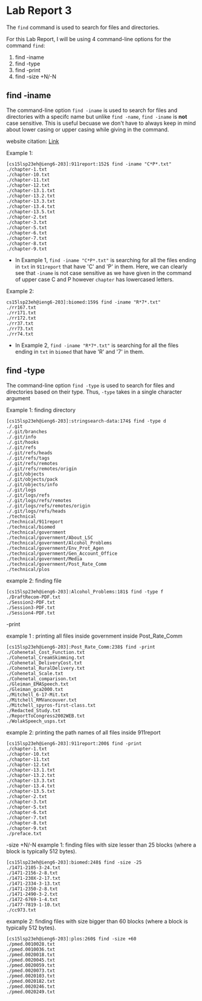 # Lab Report 3

The `find` command is used to search for files and directories.

For this Lab Report, I will be using 4 command-line options for the command `find`:
1. find -iname
2. find -type
3. find -print
4. find -size +N/-N

## find -iname 

The command-line option `find -iname` is used to search for files and directories with a specifc name but unlike `find -name`, `find -iname` is **not** case sensitive. This is useful becuase we don't have to always keep in mind about lower casing or upper casing while giving in the command.

website citation: [Link](https://www.redhat.com/sysadmin/linux-find-command)

Example 1:
```
[cs15lsp23eh@ieng6-203]:911report:152$ find -iname "C*P*.txt"
./chapter-1.txt
./chapter-10.txt
./chapter-11.txt
./chapter-12.txt
./chapter-13.1.txt
./chapter-13.2.txt
./chapter-13.3.txt
./chapter-13.4.txt
./chapter-13.5.txt
./chapter-2.txt
./chapter-3.txt
./chapter-5.txt
./chapter-6.txt
./chapter-7.txt
./chapter-8.txt
./chapter-9.txt
```
* In Example 1, `find -iname "C*P*.txt"` is searching for all the files ending in `txt` in `911report` that have 'C' and 'P' in them. Here, we can clearly see that `-iname` is not case sensitive as we have given in the command of upper case C and P however `chapter` has lowercased letters.

Example 2:
```
cs15lsp23eh@ieng6-203]:biomed:159$ find -iname "R*7*.txt"
./rr167.txt
./rr171.txt
./rr172.txt
./rr37.txt
./rr73.txt
./rr74.txt
```
* In Example 2, `find -iname "R*7*.txt"` is searching for all the files ending in `txt` in `biomed` that have 'R' and '7' in them.

## find -type 

The command-line option `find -type` is used to search for files and directories based on their type. Thus, `-type` takes in a single character argument

Example 1: finding directory 
```
[cs15lsp23eh@ieng6-203]:stringsearch-data:174$ find -type d
./.git
./.git/branches
./.git/info
./.git/hooks
./.git/refs
./.git/refs/heads
./.git/refs/tags
./.git/refs/remotes
./.git/refs/remotes/origin
./.git/objects
./.git/objects/pack
./.git/objects/info
./.git/logs
./.git/logs/refs
./.git/logs/refs/remotes
./.git/logs/refs/remotes/origin
./.git/logs/refs/heads
./technical
./technical/911report
./technical/biomed
./technical/government
./technical/government/About_LSC
./technical/government/Alcohol_Problems
./technical/government/Env_Prot_Agen
./technical/government/Gen_Account_Office
./technical/government/Media
./technical/government/Post_Rate_Comm
./technical/plos
```
example 2: finding file 
```
[cs15lsp23eh@ieng6-203]:Alcohol_Problems:181$ find -type f
./DraftRecom-PDF.txt
./Session2-PDF.txt
./Session3-PDF.txt
./Session4-PDF.txt
```
-print 

example 1 : printing all files inside government inside Post_Rate_Comm
```
[cs15lsp23eh@ieng6-203]:Post_Rate_Comm:238$ find -print
./Cohenetal_Cost_Function.txt
./Cohenetal_CreamSkimming.txt
./Cohenetal_DeliveryCost.txt
./Cohenetal_RuralDelivery.txt
./Cohenetal_Scale.txt
./Cohenetal_comparison.txt
./Gleiman_EMASpeech.txt
./Gleiman_gca2000.txt
./Mitchell_6-17-Mit.txt
./Mitchell_RMVancouver.txt
./Mitchell_spyros-first-class.txt
./Redacted_Study.txt
./ReportToCongress2002WEB.txt
./WolakSpeech_usps.txt
```
example 2: printing the path names of all files inside 911report
```
[cs15lsp23eh@ieng6-203]:911report:200$ find -print
./chapter-1.txt
./chapter-10.txt
./chapter-11.txt
./chapter-12.txt
./chapter-13.1.txt
./chapter-13.2.txt
./chapter-13.3.txt
./chapter-13.4.txt
./chapter-13.5.txt
./chapter-2.txt
./chapter-3.txt
./chapter-5.txt
./chapter-6.txt
./chapter-7.txt
./chapter-8.txt
./chapter-9.txt
./preface.txt
```
-size +N/-N
example 1: finding files with size lesser than 25 blocks (where a block is typically 512 bytes).
```
[cs15lsp23eh@ieng6-203]:biomed:248$ find -size -25
./1471-2105-3-24.txt
./1471-2156-2-8.txt
./1471-230X-2-17.txt
./1471-2334-3-13.txt
./1471-2350-2-8.txt
./1471-2490-3-2.txt
./1472-6769-1-4.txt
./1477-7819-1-10.txt
./cc973.txt
```
example 2: finding files with size bigger than 60 blocks (where a block is typically 512 bytes).
```
[cs15lsp23eh@ieng6-203]:plos:260$ find -size +60
./pmed.0010028.txt
./pmed.0010036.txt
./pmed.0020018.txt
./pmed.0020045.txt
./pmed.0020059.txt
./pmed.0020073.txt
./pmed.0020103.txt
./pmed.0020182.txt
./pmed.0020246.txt
./pmed.0020249.txt
```
